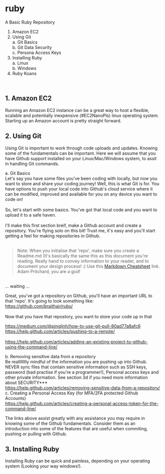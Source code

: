 # ruby
A Basic Ruby Repository

1. Amazon EC2
2. Using Git <br />
	a. Git Basics <br />
	b. Git Data Security <br />
	c. Persona Access Keys
3. Installing Ruby <br />
	a. Linux <br />
	b. Windows
4. Ruby Koans
<br />

## 1. Amazon EC2 
Running an Amazon EC2 instance can be a great way to host a flexible, scalable and potentially inexpensive (#EC2NanoPls) linux operating system. Starting up an Amazon account is pretty straight forward. <br />

## 2. Using Git 
Using Git is important to work through code uploads and updates. Knowing some of the fundamentals can be important. Here we will assume that you have Github support installed on your Linux/Mac/Windows system, to assit in handling Git commands. <br />

a. Git Basics <br />
Let's say you have some files you've been coding with locally, but now you want to store and share your coding journey! Well, this is what Git is for. You have options to push your local code into Github's cloud service where it can be modified, improved and available for you on any device you want to code on! <br />
<br />
So, let's start with some basics. You've got that local code and you want to upload it to a safe haven. <br />
<br />
I'll make this first section breif, make a Github account and create a repository. You're flying solo on this bit! Trust me, it's easy and you'll start getting a feel for making repositories in Github. <br />
<br />

> Note: When you initialise that 'repo', make sure you create a Readme.md (It's basically the same this as this document you're reading. Really hand to convey information to your reader, and to document your design process! :)  Use this [Markdown Cheatsheet](https://github.com/adam-p/markdown-here/wiki/Markdown-Cheatsheet) link. Adam Pritchard, you are a god!<br />

<br />
... waiting ... <br /> 

Great, you've got a repository on Github, you'll have an important URL to that 'repo'. It's going to look something like: https://github.com/braithair/ruby/ <br />
<br />
Now that you have that repostory, you want to store your code up in that 


https://medium.com/@pinglinh/how-to-use-git-pull-80ad77a8afc6 <br />
https://help.github.com/articles/pushing-to-a-remote/ <br />	
https://help.github.com/articles/adding-an-existing-project-to-github-using-the-command-line/ <br />

b. Removing sensitive data from a repository <br />
Be realllllllly mindful of the information you are pushing up into Github. NEVER sync files that contain sensitive information such as SSH keys, password (bad practise if you're a programmer!), Personal access keys and other private information. See section 3d if you need more information about SECURITY*** <br />
https://help.github.com/articles/removing-sensitive-data-from-a-repository/ <br />
c. Creating a Personal Access Key (for MFA/2FA protected Github Accounts) <br />
https://help.github.com/articles/creating-a-personal-access-token-for-the-command-line/ <br />
	
The links above assist greatly with any assistance you may require in knowing some of the Github fundamentals. Consider them as an introduction into some of the features that are useful when commiting, pushing or pulling with Github. <br />

## 3. Installing Ruby
Installing Ruby can be quick and painless, depending on your operating system (Looking your way windows!). 
<br />
